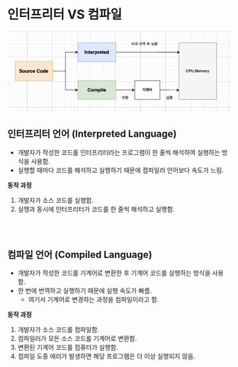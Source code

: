 # 인터프리터 VS 컴파일
![alt text](설명사진/인터프리터_컴파일.png)

## 인터프리터 언어 (Interpreted Language)
* 개발자가 작성한 코드를 인터프리터라는 프로그램이 한 줄씩 해석하여 실행하는 방식을 사용함.
* 실행할 때마다 코드를 해석하고 실행하기 때문에 컴파일러 언어보다 속도가 느림.

**동작 과정**
1. 개발자가 소스 코드를 실행함.
2. 실행과 동시에 인터프리터가 코드를 한 줄씩 해석하고 실행함.

<br></br>

## 컴파일 언어 (Compiled Language)
* 개발자가 작성한 코드를 기계어로 변환한 후 기계어 코드를 실행하는 방식을 사용함.
* 한 번에 번역하고 실행하기 때문에 실행 속도가 빠름.
    * 여기서 기계어로 변경하는 과정을 컴파일이라고 함.

**동작 과정**
1. 개발자가 소스 코드를 컴파일함.
2. 컴파일러가 모든 소스 코드를 기계어로 변환함.
3. 변환된 기계어 코드를 컴퓨터가 실행함.
4. 컴파일 도중 에러가 발생하면 해당 프로그램은 더 이상 실행되지 않음.